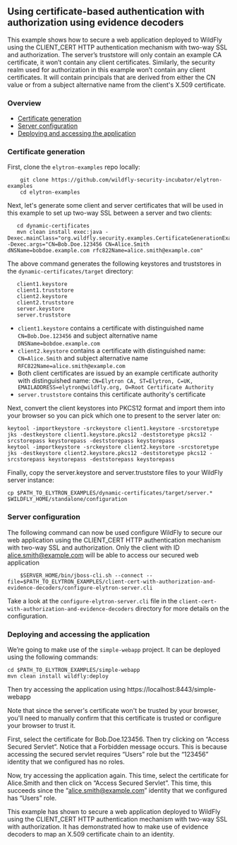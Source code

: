 ## Using certificate-based authentication with authorization using evidence decoders

This example shows how to secure a web application deployed to WildFly using the CLIENT_CERT HTTP authentication
mechanism with two-way SSL and authorization. The server’s truststore will only contain an example CA certificate,
it won’t contain any client certificates. Similarly, the security realm used for authorization in this example
won’t contain any client certificates. It will contain principals that are derived from either the CN value
or from a subject alternative name from the client's X.509 certificate.

### Overview

* [ Certificate generation ](#certGeneration)
* [ Server configuration ](#serverConfiguration)
* [ Deploying and accessing the application ](#deployingApp)

<a name="certGeneration"></a>
### Certificate generation

First, clone the ```elytron-examples``` repo locally:

```
    git clone https://github.com/wildfly-security-incubator/elytron-examples
    cd elytron-examples
```

Next, let's generate some client and server certificates that will be used in this example to set up two-way SSL between
a server and two clients:

```
   cd dynamic-certificates
   mvn clean install exec:java -Dexec.mainClass="org.wildfly.security.examples.CertificateGenerationExample" -Dexec.args="CN=Bob.Doe.123456 CN=Alice.Smith dNSName=bobdoe.example.com rfc822Name=alice.smith@example.com"
```

The above command generates the following keystores and truststores in the ```dynamic-certificates/target``` directory:

```
   client1.keystore
   client1.truststore
   client2.keystore
   client2.truststore
   server.keystore
   server.truststore
```

* ```client1.keystore``` contains a certificate with distinguished name ```CN=Bob.Doe.123456``` and subject alternative name `DNSName=bobdoe.example.com`
* ```client2.keystore``` contains a certificate with distinguished name: ```CN=Alice.Smith``` and subject alternative name `RFC822Name=alice.smith@example.com`
* Both client certificates are issued by an example certificate authority with distinguished name: ```CN=Elytron CA, ST=Elytron, C=UK, EMAILADDRESS=elytron@wildfly.org, O=Root Certificate Authority```
* ```server.truststore``` contains this certificate authority's certificate

Next, convert the client keystores into PKCS12 format and import them into your browser so you can pick which one to
present to the server later on:

```
keytool -importkeystore -srckeystore client1.keystore -srcstoretype jks -destkeystore client1.keystore.pkcs12 -deststoretype pkcs12 -srcstorepass keystorepass -deststorepass keystorepass
keytool -importkeystore -srckeystore client2.keystore -srcstoretype jks -destkeystore client2.keystore.pkcs12 -deststoretype pkcs12 -srcstorepass keystorepass -deststorepass keystorepass
```

Finally, copy the server.keystore and server.truststore files to your WildFly server instance:

```
cp $PATH_TO_ELYTRON_EXAMPLES/dynamic-certificates/target/server.* $WILDFLY_HOME/standalone/configuration
```

<a name="serverConfiguration"></a>
### Server configuration

The following command can now be used configure WildFly to secure our web application using the CLIENT_CERT HTTP
authentication mechanism with two-way SSL and authorization. Only the client with ID alice.smith@example.com will be able to access
our secured web application
 
```
    $SERVER_HOME/bin/jboss-cli.sh --connect --file=$PATH_TO_ELYTRON_EXAMPLES/client-cert-with-authorization-and-evidence-decoders/configure-elytron-server.cli 
```

Take a look at the ```configure-elytron-server.cli``` file in the ```client-cert-with-authorization-and-evidence-decoders``` directory for more
details on the configuration.

<a name="deployingApp"></a>
### Deploying and accessing the application

We’re going to make use of the ```simple-webapp``` project. It can be deployed using the following commands:

```
cd $PATH_TO_ELYTRON_EXAMPLES/simple-webapp
mvn clean install wildfly:deploy
```

Then try accessing the application using https://localhost:8443/simple-webapp

Note that since the server's certificate won't be trusted by your browser, you'll need to manually confirm that
this certificate is trusted or configure your browser to trust it.

First, select the certificate for Bob.Doe.123456. Then try clicking on “Access Secured Servlet”. Notice that a
Forbidden message occurs. This is because accessing the secured servlet requires “Users” role but the “123456” identity
that we configured has no roles.

Now, try accessing the application again. This time, select the certificate for Alice.Smith and then click on
“Access Secured Servlet”. This time, this succeeds since the “alice.smith@example.com” identity that we configured
has “Users” role.

This example has shown to secure a web application deployed to WildFly using the CLIENT_CERT HTTP authentication
mechanism with two-way SSL with authorization. It has demonstrated how to make use of evidence decoders to
map an X.509 certificate chain to an identity.


